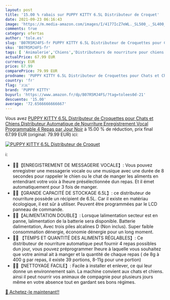 ```yaml
---
layout: post
title: '15.00 % rabais sur PUPPY KITTY 6.5L Distributeur de Croquet'
date: 2021-09-23 06:16:43
image: 'https://m.media-amazon.com/images/I/4177IcZ7eWL._SL500_._SL400_.jpg'
comments: true
category: ofertas
author: 'tole.es'
slug: 'B07R5MJ4FS-fr PUPPY KITTY 6.5L Distributeur de Croquettes pour Chats et...'
sku: 'B07R5MJ4FS-fr'
tags: [ 'Animalerie','Chiens','Distributeurs de nourriture pour chiens','Mangeoirs et abreuvoirs pour chiens','puppy kitty', ]
actualPrice: 67.99 EUR
currency: EUR
price: 67.99
comparePrice: 79.99 EUR
prodname: 'PUPPY KITTY 6.5L Distributeur de Croquettes pour Chats et Chiens Distributeur Automatique de Nourriture Enregistrement Vocal Programmable 4 Repas par Jour Noir'
country: 'fr'
flag: '🇫🇷'
brand: 'PUPPY KITTY'
buyurl: 'https://www.amazon.fr/dp/B07R5MJ4FS/?tag=tolees0d-21'
descuento: '15.00'
average: '72.6566666666667'
---
```


Vous avez [PUPPY KITTY 6.5L Distributeur de Croquettes pour Chats et Chiens Distributeur Automatique de Nourriture Enregistrement Vocal Programmable 4 Repas par Jour Noir](https://www.amazon.fr/dp/B07R5MJ4FS/?tag=tolees0d-21)  à  15.00 % de réduction, prix final  67.99 EUR (original: 79.99 EUR) ici:

[![PUPPY KITTY 6.5L Distributeur de Croquet](https://m.media-amazon.com/images/I/4177IcZ7eWL._SL500_._SL400_.jpg)](https://www.amazon.fr/dp/B07R5MJ4FS/?tag=tolees0d-21)

ℹ️:

- 🐶🐱【ENREGISTREMENT DE MESSAGERIE VOCALE】: Vous pouvez enregistrer une messagerie vocale ou une musique avec une durée de 8 secondes pour rappeler le chien ou le chat de manger les aliments en entendrant votre voix à lheure présélectionnée dun repas. Et il émet automatiquement pour 3 fois de manger.
- 🐶🐱【GRANDE CAPACITÉ DE STOCKAGE 6.5L】: ce distributeur de nourriture possède un récipient de 6.5L. Car il existe en matériau écologique, il est sûr à utiliser. Peuvent être programmées par le LCD panneau de commande.
- 🐶🐱【ALIMENTATION DOUBLE】: Lorsque lalimentation secteur est en panne, lalimentation de la batterie sera disponible. Batterie dalimentation, Avec trois piles alcalines D (Non inclus). Super faible consommation dénergie, économie dénergie pour un long moment.
- 🐶🐱 【TEMPS ET QUANTITÉ DES ALIMENTS RÉGLABLES】: Ce distributeur de nourriture automatique peut fournir 4 repas possibles dun jour, vous pouvez préprogrammer lheure à laquelle vous souhaitez que votre animal ait à manger et la quantité de chaque repas ( de 8g à 400 g par repas, il existe 39 portions, 8-11g pour une portion)
- 🐶🐱【NETTOYAGE FACILE】: Facile à installer et enlever, ce qui leur donne un environnement sain. La machine convient aux chats et chiens. ainsi il peut nourrir vos animaux de compagnie pour plusieurs jours même en votre absence tout en gardant ses bons régimes.

[🛒 Achetez-le maintenant!!](https://www.amazon.fr/dp/B07R5MJ4FS/?tag=tolees0d-21)
